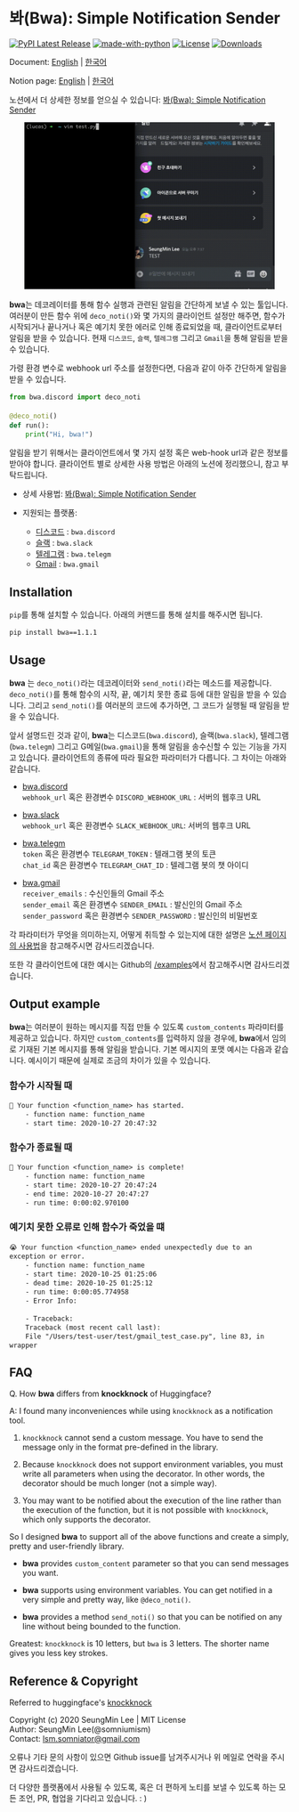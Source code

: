 # 봐(Bwa): Simple Notification Sender

[![PyPI Latest Release](https://img.shields.io/pypi/v/bwa.svg)](https://pypi.org/project/bwa/)
[![made-with-python](https://img.shields.io/badge/Made%20with-Python-red.svg)]()
[![License](https://img.shields.io/badge/Licence-MIT-blue.svg)](https://github.com/somniumism/bwa/blob/main/LICENSE)
[![Downloads](https://pepy.tech/badge/bwa)](https://pepy.tech/project/bwa)

Document: [English](https://github.com/somniumism/bwa) | [한국어](https://github.com/somniumism/bwa/blob/main/docs/README.kr.md)

Notion page: [English](https://www.notion.so/somniumis/Bwa-Simple-Notification-Sender-a9919a46f2d64d11baab60deb4e8de55) | [한국어](https://www.notion.so/somniumis/Bwa-Simple-Notification-Sender-0146f53d2f3f4807b029bdf6f7bfd7a9)


노션에서 더 상세한 정보를 얻으실 수 있습니다: [봐(Bwa): Simple Notification Sender](https://www.notion.so/somniumis/Bwa-Simple-Notification-Sender-0146f53d2f3f4807b029bdf6f7bfd7a9)

<p align="center">
    <img src="../docs/example.gif" width="450" height="300"/>  
</p>

**bwa**는 데코레이터를 통해 함수 실행과 관련된 알림을 간단하게 보낼 수 있는 툴입니다. 여러분이 만든 함수 위에 `deco_noti()`와 몇 가지의 클라이언트 설정만 해주면, 함수가 시작되거나 끝나거나 혹은 예기치 못한 에러로 인해 종료되었을 때, 클라이언트로부터 알림을 받을 수 있습니다. 현재 `디스코드`, `슬랙`, `텔레그램` 그리고 `Gmail`을 통해 알림을 받을 수 있습니다.

가령 환경 변수로 webhook url 주소를 설정한다면, 다음과 같이 아주 간단하게 알림을 받을 수 있습니다.
```python
from bwa.discord import deco_noti

@deco_noti()
def run():
    print("Hi, bwa!")
```

알림을 받기 위해서는 클라이언트에서 몇 가지 설정 혹은 web-hook url과 같은 정보를 받아야 합니다. 클라이언트 별로 상세한 사용 방법은 아래의 노션에 정리했으니, 참고 부탁드립니다.

- 상세 사용법: [봐(Bwa): Simple Notification Sender](https://www.notion.so/somniumis/Bwa-Simple-Notification-Sender-0146f53d2f3f4807b029bdf6f7bfd7a9)

- 지원되는 플랫폼:
    - [디스코드](https://www.notion.so/somniumis/7fb085f008814a8d88b49ea211d6a1ac) : `bwa.discord`
    - [슬랙](https://www.notion.so/somniumis/63871567eece4949bea89a7496a0c714) : `bwa.slack`
    - [텔레그램](https://www.notion.so/somniumis/545c468662aa4368a7abbfc09ce30c7a) : `bwa.telegm`
    - [Gmail](https://www.notion.so/somniumis/G-87c1f64a8694411cb942315e3623770e) : `bwa.gmail`



## Installation

`pip`를 통해 설치할 수 있습니다. 아래의 커맨드를 통해 설치를 해주시면 됩니다.

```bash
pip install bwa==1.1.1
```


## Usage

**bwa** 는 `deco_noti()`라는 데코레이터와 `send_noti()`라는 메소드를 제공합니다. `deco_noti()`를 통해 함수의 시작, 끝, 예기치 못한 종료 등에 대한 알림을 받을 수 있습니다. 그리고 `send_noti()`를 여러분의 코드에 추가하면, 그 코드가 실행될 때 알림을 받을 수 있습니다.

앞서 설명드린 것과 같이, **bwa**는 디스코드(`bwa.discord`), 슬랙(`bwa.slack`), 텔레그램(`bwa.telegm`) 그리고 G메일(`bwa.gmail`)을 통해 알림을 송수신할 수 있는 기능을 가지고 있습니다. 클라이언트의 종류에 따라 필요한 파라미터가 다릅니다. 그 차이는 아래와 같습니다.

- [bwa.discord](https://www.notion.so/somniumis/7fb085f008814a8d88b49ea211d6a1ac)  
    `webhook_url` 혹은 환경변수 `DISCORD_WEBHOOK_URL` : 서버의 웹후크 URL  
    
- [bwa.slack](https://www.notion.so/somniumis/63871567eece4949bea89a7496a0c714)  
    `webhook_url` 혹은 환경변수 `SLACK_WEBHOOK_URL`: 서버의 웹후크 URL  

- [bwa.telegm](https://www.notion.so/somniumis/545c468662aa4368a7abbfc09ce30c7a)  
    `token` 혹은 환경변수 `TELEGRAM_TOKEN` : 텔래그램 봇의 토큰  
    `chat_id` 혹은 환경변수 `TELEGRAM_CHAT_ID` : 텔레그램 봇의 챗 아이디  

- [bwa.gmail](https://www.notion.so/somniumis/G-87c1f64a8694411cb942315e3623770e)  
    `receiver_emails` : 수신인들의 Gmail 주소  
    `sender_email` 혹은 환경변수 `SENDER_EMAIL` : 발신인의 Gmail 주소  
    `sender_password` 혹은 환경변수 `SENDER_PASSWORD` : 발신인의 비밀번호

각 파라미터가 무엇을 의미하는지, 어떻게 취득할 수 있는지에 대한 설명은 [노션 페이지의 사용법](https://www.notion.so/somniumis/Bwa-Simple-Notification-Sender-0146f53d2f3f4807b029bdf6f7bfd7a9#56f710fbb5c942df81801dcaf6f530bf)을 참고해주시면 감사드리겠습니다.

또한 각 클라이언트에 대한 예시는 Github의  [/examples](https://github.com/somniumism/bwa/tree/main/examples)에서 참고해주시면 감사드리겠습니다.


## Output example

**bwa**는 여러분이 원하는 메시지를 직접 만들 수 있도록 `custom_contents` 파라미터를 제공하고 있습니다. 하지만 `custom_contents`를 입력하지 않을 경우에, **bwa**에서 임의로 기재된 기본 메시지를 통해 알림을 받습니다. 기본 메시지의 포맷 예시는 다음과 같습니다. 예시이기 때문에 실제로 조금의 차이가 있을 수 있습니다.

### 함수가 시작될 때

```
🏃 Your function <function_name> has started.
    - function name: function_name
    - start time: 2020-10-27 20:47:32
```

### 함수가 종료될 때

```
🎉 Your function <function_name> is complete!
    - function name: function_name
    - start time: 2020-10-27 20:47:24
    - end time: 2020-10-27 20:47:27
    - run time: 0:00:02.970100
```

### 예기치 못한 오류로 인해 함수가 죽었을 떄

```
😭 Your function <function_name> ended unexpectedly due to an exception or error.
    - function name: function_name
    - start time: 2020-10-25 01:25:06
    - dead time: 2020-10-25 01:25:12
    - run time: 0:00:05.774958
    - Error Info:

    - Traceback:
    Traceback (most recent call last):
    File "/Users/test-user/test/gmail_test_case.py", line 83, in wrapper
```
## FAQ

Q. How **bwa** differs from **knockknock** of Huggingface?

A: I found many inconveniences while using `knockknock` as a notification tool.

1. `knockknock` cannot send a custom message. You have to send the message only in the format pre-defined in the library.

2. Because `knockknock` does not support environment variables, you must write all parameters when using the decorator. In other words, the decorator should be much longer (not a simple way).

3. You may want to be notified about the execution of the line rather than the execution of the function, but it is not possible with `knockknock`, which only supports the decorator.

So I designed **bwa** to support all of the above functions and create a simply, pretty and user-friendly library.

- **bwa** provides `custom_content` parameter so that you can send messages you want.

- **bwa** supports using environment variables. You can get notified in a very simple and pretty way, like `@deco_noti()`.

- **bwa** provides a method `send_noti()` so that you can be notified on any line without being bounded to the function.

Greatest: `knockknock` is 10 letters, but `bwa` is 3 letters. The shorter name gives you less key strokes.

## Reference & Copyright

Referred to huggingface's [knockknock](https://github.com/huggingface/knockknock)

Copyright (c) 2020 SeungMin Lee | MIT License  
Author: SeungMin Lee(@somniumism)  
Contact: lsm.somniator@gmail.com

오류나 기타 문의 사항이 있으면 Github issue를 남겨주시거나 위 메일로 연락을 주시면 감사드리겠습니다.  

더 다양한 플랫폼에서 사용될 수 있도록, 혹은 더 편하게 노티를 보낼 수 있도록 하는 모든 조언, PR, 협업을 기다리고 있습니다. : )

